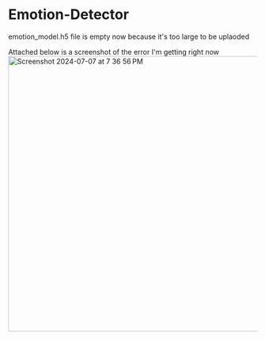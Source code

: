 # Emotion-Detector

emotion_model.h5 file is empty now because it's too large to be uplaoded

Attached below is a screenshot of the error I'm getting right now
<img width="556" alt="Screenshot 2024-07-07 at 7 36 56 PM" src="https://github.com/UjjwalKaur/Emotion-Detector/assets/75835619/8690fb4b-6427-4335-8ab6-7a1ad9c19c01">
